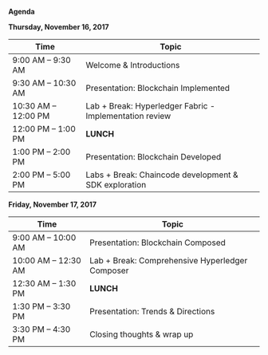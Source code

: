 **Agenda**

 

**Thursday, November 16, 2017**

| **Time**            | **Topic**                                |
| ------------------- | ---------------------------------------- |
| 9:00 AM – 9:30 AM   | Welcome & Introductions                  |
| 9:30 AM – 10:30 AM  | Presentation: Blockchain Implemented |
| 10:30 AM – 12:00 PM | Lab + Break: Hyperledger Fabric - Implementation review |
| 12:00 PM – 1:00 PM  | **LUNCH**                                |
| 1:00 PM – 2:00 PM   | Presentation: Blockchain Developed       |
| 2:00 PM – 5:00 PM   | Labs + Break: Chaincode development & SDK exploration |



 

**Friday, November 17, 2017**

| **Time**            | **Topic**                                |
| ------------------- | ---------------------------------------- |
| 9:00 AM – 10:00 AM  | Presentation: Blockchain Composed        |
| 10:00 AM – 12:30 AM | Lab + Break: Comprehensive Hyperledger Composer |
| 12:30 AM – 1:30 PM  | **LUNCH**                                |
| 1:30 PM – 3:30 PM   | Presentation: Trends & Directions |
| 3:30 PM – 4:30 PM   | Closing thoughts & wrap up |

 

